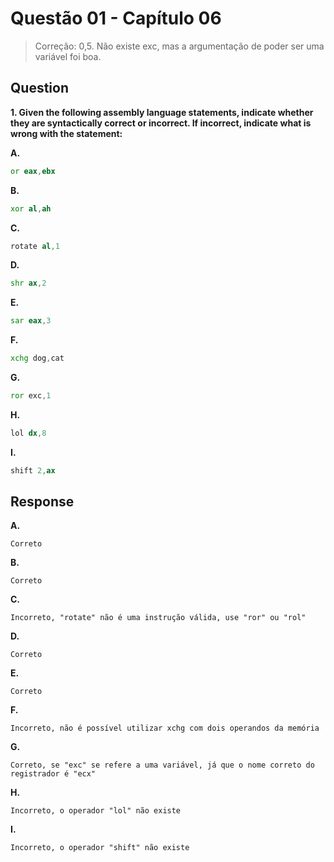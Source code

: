 # Questão 01 - Capítulo 06

> Correção: 0,5. Não existe exc, mas a argumentação de poder ser uma variável foi boa.

## Question

**<p>1. Given the following assembly language statements, indicate whether they are
syntactically correct or incorrect. If incorrect, indicate what is wrong with the
statement:</p>**

**A.**
 ```asm
or eax,ebx
```
**B.**
 ```asm
 xor al,ah 
```
**C.**
 ```asm
 rotate al,1 
```
**D.**
 ```asm
shr ax,2 
```
**E.**
 ```asm
sar eax,3
```
**F.**
 ```asm
xchg dog,cat 
```
**G.**
 ```asm
ror exc,1
```
**H.**
 ```asm
lol dx,8 
```
**I.**
 ```asm
shift 2,ax 
```

## Response

**A.**
```
Correto
```
**B.**
```
Correto
```
**C.**
```
Incorreto, "rotate" não é uma instrução válida, use "ror" ou "rol"
```
**D.**
```
Correto
```
**E.**
 ```
Correto
```
**F.**
 ```
Incorreto, não é possível utilizar xchg com dois operandos da memória
```
**G.**
 ```
Correto, se "exc" se refere a uma variável, já que o nome correto do registrador é "ecx"
```
**H.**
 ```
Incorreto, o operador "lol" não existe
```
**I.**
 ```
Incorreto, o operador "shift" não existe
```
